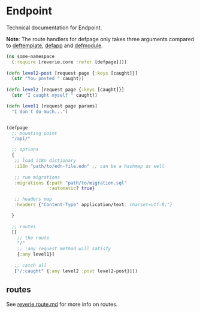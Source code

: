 # Endpoint

Technical documentation for Endpoint.

__Note__: The route handlers for defpage only takes three arguments compared to [deftemplate](../concepts/template.md), [defapp](app.md) and [defmodule](module.md).

```clojure
(ns some-namespace
  (:require [reverie.core :refer [defpage]]))
  
(defn level2-post [request page {:keys [caught]}]
  (str "You posted " caught))
  
(defn level2 [request page {:keys [caught]}]
  (str "I caught myself " caught))

(defn level1 [request page params]
  "I don't do much...")


(defpage
  ;; mounting point
  "/api/"  

  ;; options
  {
   ;; load i18n dictionary
   :i18n "path/to/edn-file.edn" ;; can be a hashmap as well
   
   ;; run migrations
   :migrations {:path "path/to/migration.sql"
                :automatic? true}

   ;; headers map
   :headers {"Content-Type" application/text; charset=utf-8;"}

  } 
  
  ;; routes
  [[
    ;; the route
    "/" 
    ;; :any request method will satisfy
    {:any level1}]
    
   ;; catch all
   ["/:caught" {:any level2 :post level2-post}]])


```


## routes

See [reverie.route.md](route.md) for more info on routes.
